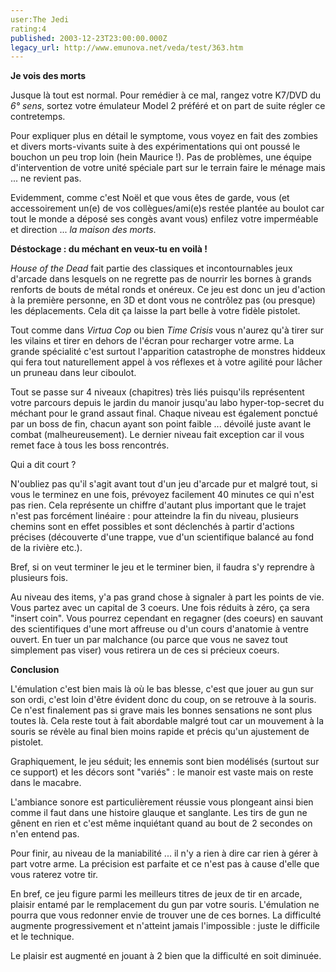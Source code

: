 ```yaml
---
user:The Jedi
rating:4
published: 2003-12-23T23:00:00.000Z
legacy_url: http://www.emunova.net/veda/test/363.htm
---
```

**Je vois des morts**  

  

Jusque là tout est normal. Pour remédier à ce mal, rangez votre K7/DVD du _6° sens_, sortez votre émulateur Model 2 préféré et on part de suite régler ce contretemps.  

  

Pour expliquer plus en détail le symptome, vous voyez en fait des zombies et divers morts-vivants suite à des expérimentations qui ont poussé le bouchon un peu trop loin (hein Maurice !). Pas de problèmes, une équipe d'intervention de votre unité spéciale part sur le terrain faire le ménage mais ... ne revient pas.  

  

Evidemment, comme c'est Noël et que vous êtes de garde, vous (et accessoirement un(e) de vos collègues/ami(e)s restée plantée au boulot car tout le monde a déposé ses congès avant vous) enfilez votre imperméable et direction ... _la maison des morts_.  

  

  

  

  

  

**Déstockage : du méchant en veux-tu en voilà !**  

  

_House of the Dead_ fait partie des classiques et incontournables jeux d'arcade dans lesquels on ne regrette pas de nourrir les bornes à grands renforts de bouts de métal ronds et onéreux. Ce jeu est donc un jeu d'action à la première personne, en 3D et dont vous ne contrôlez pas (ou presque) les déplacements. Cela dit ça laisse la part belle à votre fidèle pistolet.  

  

Tout comme dans _Virtua Cop_ ou bien _Time Crisis_ vous n'aurez qu'à tirer sur les vilains et tirer en dehors de l'écran pour recharger votre arme. La grande spécialité c'est surtout l'apparition catastrophe de monstres hiddeux qui fera tout naturellement appel à vos réflexes et à votre agilité pour lâcher un pruneau dans leur ciboulot.  

  

Tout se passe sur 4 niveaux (chapitres) très liés puisqu'ils représentent votre parcours depuis le jardin du manoir jusqu'au labo hyper-top-secret du méchant pour le grand assaut final. Chaque niveau est également ponctué par un boss de fin, chacun ayant son point faible ... dévoilé juste avant le combat (malheureusement). Le dernier niveau fait exception car il vous remet face à tous les boss rencontrés.  

  

Qui a dit court ?  

  

N'oubliez pas qu'il s'agit avant tout d'un jeu d'arcade pur et malgré tout, si vous le terminez en une fois, prévoyez facilement 40 minutes ce qui n'est pas rien. Cela représente un chiffre d'autant plus important que le trajet n'est pas forcément linéaire : pour atteindre la fin du niveau, plusieurs chemins sont en effet possibles et sont déclenchés à partir d'actions précises (découverte d'une trappe, vue d'un scientifique balancé au fond de la rivière etc.).  

  

Bref, si on veut terminer le jeu et le terminer bien, il faudra s'y reprendre à plusieurs fois.  

  

  

  

Au niveau des items, y'a pas grand chose à signaler à part les points de vie. Vous partez avec un capital de 3 coeurs. Une fois réduits à zéro, ça sera "insert coin". Vous pourrez cependant en regagner (des coeurs) en sauvant des scientifiques d'une mort affreuse ou d'un cours d'anatomie à ventre ouvert. En tuer un par malchance (ou parce que vous ne savez tout simplement pas viser) vous retirera un de ces si précieux coeurs.  

  

  

  

  

  

**Conclusion**  

  

L'émulation c'est bien mais là où le bas blesse, c'est que jouer au gun sur son ordi, c'est loin d'être évident donc du coup, on se retrouve à la souris. Ce n'est finalement pas si grave mais les bonnes sensations ne sont plus toutes là. Cela reste tout à fait abordable malgré tout car un mouvement à la souris se révèle au final bien moins rapide et précis qu'un ajustement de pistolet.  

  

Graphiquement, le jeu séduit; les ennemis sont bien modélisés (surtout sur ce support) et les décors sont "variés" : le manoir est vaste mais on reste dans le macabre.  

  

L'ambiance sonore est particulièrement réussie vous plongeant ainsi bien comme il faut dans une histoire glauque et sanglante. Les tirs de gun ne gênent en rien et c'est même inquiétant quand au bout de 2 secondes on n'en entend pas.  

  

Pour finir, au niveau de la maniabilité ... il n'y a rien à dire car rien à gérer à part votre arme. La précision est parfaite et ce n'est pas à cause d'elle que vous raterez votre tir.  

  

  

  

En bref, ce jeu figure parmi les meilleurs titres de jeux de tir en arcade, plaisir entamé par le remplacement du gun par votre souris. L'émulation ne pourra que vous redonner envie de trouver une de ces bornes. La difficulté augmente progressivement et n'atteint jamais l'impossible : juste le difficile et le technique.  

  

Le plaisir est augmenté en jouant à 2 bien que la difficulté en soit diminuée.